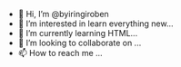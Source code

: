 - 👋 Hi, I’m @byiringiroben
- 👀 I’m interested in learn everything new...
- 🌱 I’m currently learning   HTML...
- 💞️ I’m looking to collaborate on ...
- 📫 How to reach me ...

<!---
byiringiroben/byiringiroben is a ✨ special ✨ repository because its `README.md` (this file) appears on your GitHub profile.
You can click the Preview link to take a look at your changes.
--->
